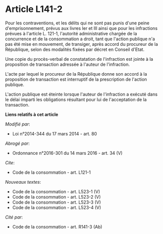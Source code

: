 # Article L141-2

Pour les contraventions, et les délits qui ne sont pas punis d'une peine d'emprisonnement, prévus aux livres Ier et III ainsi
que pour les infractions prévues à l'article L. 121-1, l'autorité administrative chargée de la concurrence et de la
consommation a droit, tant que l'action publique n'a pas été mise en mouvement, de transiger, après accord du procureur de la
République, selon des modalités fixées par décret en Conseil d'Etat.

Une copie du procès-verbal de constatation de l'infraction est jointe à la proposition de transaction adressée à l'auteur de
l'infraction. 

L'acte par lequel le procureur de la République donne son accord à la proposition de transaction est interruptif de la
prescription de l'action publique.

L'action publique est éteinte lorsque l'auteur de l'infraction a exécuté dans le délai imparti les obligations résultant pour
lui de l'acceptation de la transaction.

**Liens relatifs à cet article**

_Modifié par_:

  - Loi n°2014-344 du 17 mars 2014 - art. 80

_Abrogé par_:

  - Ordonnance n°2016-301 du 14 mars 2016 - art. 34 (V)

_Cite_:

  - Code de la consommation - art. L121-1

_Nouveaux textes_:

  - Code de la consommation - art. L523-1 (V)
  - Code de la consommation - art. L523-2 (V)
  - Code de la consommation - art. L523-3 (V)
  - Code de la consommation - art. L523-4 (V)

_Cité par_:

  - Code de la consommation - art. R141-3 (Ab)
